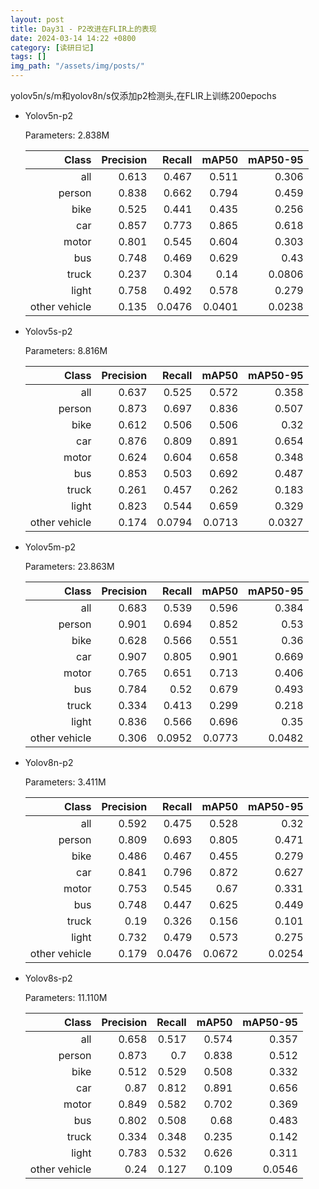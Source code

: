```yaml
---
layout: post
title: Day31 - P2改进在FLIR上的表现
date: 2024-03-14 14:22 +0800
category: [读研日记]
tags: []
img_path: "/assets/img/posts/"
---
```


yolov5n/s/m和yolov8n/s仅添加p2检测头,在FLIR上训练200epochs

- Yolov5n-p2

    Parameters: 2.838M

    |                Class|  Precision|     Recall|      mAP50|   mAP50-95|
    |                 ---:|       ---:|       ---:|       ---:|       ---:|
    |                  all|      0.613|      0.467|      0.511|      0.306|
    |               person|      0.838|      0.662|      0.794|      0.459|
    |                 bike|      0.525|      0.441|      0.435|      0.256|
    |                  car|      0.857|      0.773|      0.865|      0.618|
    |                motor|      0.801|      0.545|      0.604|      0.303|
    |                  bus|      0.748|      0.469|      0.629|       0.43|
    |                truck|      0.237|      0.304|       0.14|     0.0806|
    |                light|      0.758|      0.492|      0.578|      0.279|
    |        other vehicle|      0.135|     0.0476|     0.0401|     0.0238|

- Yolov5s-p2

    Parameters: 8.816M

    |                Class|  Precision|     Recall|      mAP50|   mAP50-95|
    |                 ---:|       ---:|       ---:|       ---:|       ---:|
    |                  all|      0.637|      0.525|      0.572|      0.358|
    |               person|      0.873|      0.697|      0.836|      0.507|
    |                 bike|      0.612|      0.506|      0.506|       0.32|
    |                  car|      0.876|      0.809|      0.891|      0.654|
    |                motor|      0.624|      0.604|      0.658|      0.348|
    |                  bus|      0.853|      0.503|      0.692|      0.487|
    |                truck|      0.261|      0.457|      0.262|      0.183|
    |                light|      0.823|      0.544|      0.659|      0.329|
    |        other vehicle|      0.174|     0.0794|     0.0713|     0.0327|

- Yolov5m-p2

    Parameters: 23.863M

    |                Class|  Precision|     Recall|      mAP50|   mAP50-95|
    |                 ---:|       ---:|       ---:|       ---:|       ---:|
    |                  all|      0.683|      0.539|      0.596|      0.384|
    |               person|      0.901|      0.694|      0.852|       0.53|
    |                 bike|      0.628|      0.566|      0.551|       0.36|
    |                  car|      0.907|      0.805|      0.901|      0.669|
    |                motor|      0.765|      0.651|      0.713|      0.406|
    |                  bus|      0.784|       0.52|      0.679|      0.493|
    |                truck|      0.334|      0.413|      0.299|      0.218|
    |                light|      0.836|      0.566|      0.696|       0.35|
    |        other vehicle|      0.306|     0.0952|     0.0773|     0.0482|

- Yolov8n-p2

    Parameters: 3.411M

    |                Class|  Precision|     Recall|      mAP50|   mAP50-95|
    |                 ---:|       ---:|       ---:|       ---:|       ---:|
    |                  all|      0.592|      0.475|      0.528|       0.32|
    |               person|      0.809|      0.693|      0.805|      0.471|
    |                 bike|      0.486|      0.467|      0.455|      0.279|
    |                  car|      0.841|      0.796|      0.872|      0.627|
    |                motor|      0.753|      0.545|       0.67|      0.331|
    |                  bus|      0.748|      0.447|      0.625|      0.449|
    |                truck|       0.19|      0.326|      0.156|      0.101|
    |                light|      0.732|      0.479|      0.573|      0.275|
    |        other vehicle|      0.179|     0.0476|     0.0672|     0.0254|

- Yolov8s-p2

    Parameters: 11.110M

    |                Class|  Precision|         Recall|          mAP50|       mAP50-95|
    |                 ---:|       ---:|           ---:|           ---:|           ---:|
    |                  all|      0.658|          0.517|          0.574|          0.357|
    |               person|      0.873|            0.7|          0.838|          0.512|
    |                 bike|      0.512|          0.529|          0.508|          0.332|
    |                  car|       0.87|          0.812|          0.891|          0.656|
    |                motor|      0.849|          0.582|          0.702|          0.369|
    |                  bus|      0.802|          0.508|           0.68|          0.483|
    |                truck|      0.334|          0.348|          0.235|          0.142|
    |                light|      0.783|          0.532|          0.626|          0.311|
    |        other vehicle|       0.24|          0.127|          0.109|         0.0546|
